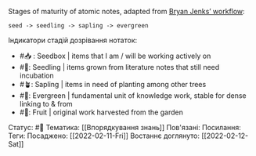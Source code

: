 Stages of maturity of atomic notes, adapted from [Bryan Jenks’ workflow](https://www.youtube.com/watch?v=r-buPWeuTPc):

```
seed -> seedling -> sapling -> evergreen
```

Індикатори стадій дозрівання нотаток:

-   #📥 : Seedbox | items that I am / will be working actively on
-   #🌱: Seedling | items grown from literature notes that still need incubation
-   #🪴: Sapling | items in need of planting among other trees
-   #🌲: Evergreen | fundamental unit of knowledge work, stable for dense linking to & from
-   #🍓: Fruit | original work harvested from the garden

Статус: #🌱
Тематика: [[Впорядкування знань]]
Пов'язані: 
Посилання: 
Теги: 
Посаджено: [[2022-02-11-Fri]]
Востаннє доглянуто: [[2022-02-12-Sat]]